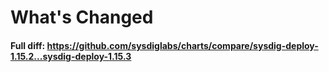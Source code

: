# What's Changed

#### Full diff: https://github.com/sysdiglabs/charts/compare/sysdig-deploy-1.15.2...sysdig-deploy-1.15.3
